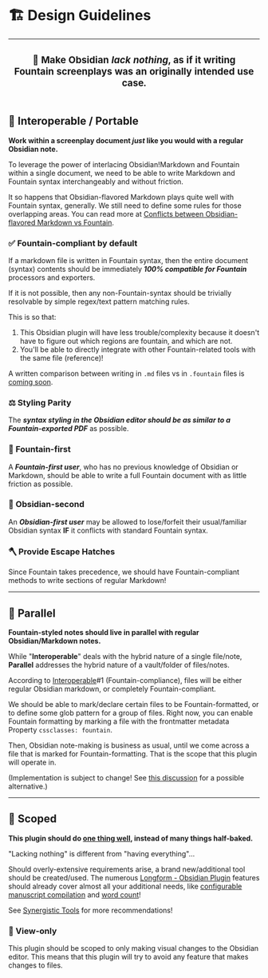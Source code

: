 # 🏗️ Design Guidelines

|<h3>📍 Make Obsidian *lack nothing*, as if it writing Fountain screenplays was an originally intended use case.</h3>|
|--|

## 🔀 Interoperable / Portable

**Work within a screenplay document *just* like you would with a regular Obsidian note.**

To leverage the power of interlacing Obsidian!Markdown and Fountain within a single document, we need to be able to write Markdown and Fountain syntax interchangeably and without friction.

It so happens that Obsidian-flavored Markdown plays quite well with Fountain syntax, generally. We still need to define some rules for those overlapping areas. You can read more at [Conflicts between Obsidian-flavored Markdown vs Fountain](/docs/basic/conflicts-between-obsidian-flavored-markdown-vs-fountain-md).

### ✅ Fountain-compliant by default

If a markdown file is written in Fountain syntax, then the entire document (syntax) contents should be immediately ***100% compatible for Fountain*** processors and exporters.

If it is not possible, then any non-Fountain-syntax should be trivially resolvable by simple regex/text pattern matching rules.

This is so that:

1. This Obsidian plugin will have less trouble/complexity because it doesn't have to figure out which regions are fountain, and which are not.
2. You'll be able to directly integrate with other Fountain-related tools with the same file (reference)!

A written comparison between writing in `.md` files vs in `.fountain` files is [coming soon](https://github.com/chuangcaleb/obsidian-fountain-editor/issues/1).

### ⚖️ Styling Parity

The ***syntax styling in the Obsidian editor should be as similar to a Fountain-exported PDF*** as possible.

### 🥇 Fountain-first

A ***Fountain-first user***, who has no previous knowledge of Obsidian or Markdown, should be able to write a full Fountain document with as little friction as possible.

### 🥈 Obsidian-second

An ***Obsidian-first user*** may be allowed to lose/forfeit their usual/familiar Obsidian syntax **IF** it conflicts with standard Fountain syntax.

### 🪓 Provide Escape Hatches

Since Fountain takes precedence, we should have Fountain-compliant methods to write sections of regular Markdown!

---

## 🚸 Parallel

**Fountain-styled notes should live in parallel with regular Obsidian/Markdown notes.**

While "**Interoperable**" deals with the hybrid nature of a single file/note, **Parallel** addresses the hybrid nature of a vault/folder of files/notes.

According to [Interoperable](#-interoperable--portable)#1 (Fountain-compliance), files will be either regular Obsidian markdown, or completely Fountain-compliant.

We should be able to mark/declare certain files to be Fountain-formatted, or to define some glob pattern for a group of files. Right now, you can enable Fountain formatting by marking a file with the frontmatter metadata Property `cssclasses: fountain`.

Then, Obsidian note-making is business as usual, until we come across a file that is marked for Fountain-formatting. That is the scope that this plugin will operate in.

(Implementation is subject to change! See [this discussion](https://github.com/chuangcaleb/obsidian-fountain-editor/discussions/4) for a possible alternative.)

---

## 🔬 Scoped

**This plugin should do [one thing well](https://en.wikipedia.org/wiki/Unix_philosophy), instead of many things half-baked.**

 "Lacking nothing" is different from "having everything"...

 Should overly-extensive requirements arise, a brand new/additional tool should be created/used. The numerous [Longform - Obsidian Plugin](https://github.com/kevboh/longform)  features should already cover almost all your additional needs, like [configurable manuscript compilation](https://github.com/kevboh/longform/blob/main/docs/COMPILE.md) and [word count](https://github.com/kevboh/longform/blob/main/docs/WORD_COUNTS.md)!

 See [Synergistic Tools](/docs/basic/synergistic-tools.md) for more recommendations!

### 🎨 View-only

This plugin should be scoped to only making visual changes to the Obsidian editor. This means that this plugin will try to avoid any feature that makes changes to files.
